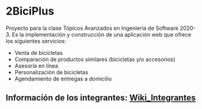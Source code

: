 # 2BiciPlus

Proyecto para la clase Tópicos Avanzados en Ingenieria de Software 2020-3.
Es la implementación y construcción de una aplicación web que ofrece los siguientes servicios:
* Venta de bicicletas
* Comparación de productos similares (bicicletas y/o accesorios)
* Asesoría en línea
* Personalización de bicicletas
* Agendamiento de entregas a domicilio

## Información de los integrantes: [Wiki_Integrantes](https://github.com/TAIS2020/2BiciPlus.wiki.git)
